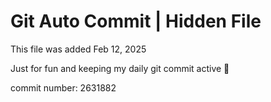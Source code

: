 # Git Auto Commit | Hidden File

This file was added Feb 12, 2025

Just for fun and keeping my daily git commit active 🤪

commit number: 2631882
